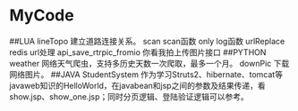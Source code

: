# MyCode

##LUA
lineTopo  建立道路连接关系。
scan      scan函数
only      log函数
urlReplace  redis url处理
api_save_rtrpic_fromio  你看我拍上传图片接口
##PYTHON
weather   网络天气爬虫，支持多历史天数一次爬取，最多一个月。
downPic   下载网络图片。
##JAVA
StudentSystem 作为学习Struts2、hibernate、tomcat等javaweb知识的HelloWorld，在javabean和jsp之间的参数及结果传递，看show.jsp、show_one.jsp；同时分页逻辑、登陆验证逻辑可以参考。
